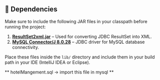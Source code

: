 ## 🧩 Dependencies

Make sure to include the following JAR files in your classpath before running the project:

1. **[ResultSet2xml.jar](https://sourceforge.net/projects/resultset2xml/)** – Used for converting JDBC ResultSet into XML.
2. **[MySQL Connector/J 8.0.28](https://dev.mysql.com/downloads/connector/j/)** – JDBC driver for MySQL database connectivity.

Place these files inside the `lib/` directory and include them in your build path in your IDE (IntelliJ IDEA or Eclipse).

** hotelMangement.sql -> import this file in mysql **
